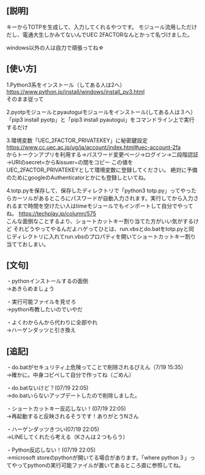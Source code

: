 ## [説明] 
キーからTOTPを生成して、入力してくれるやつです。
モジュール流用しただけだし、電通大生しかみてないんでUEC 2FACTORなんとかって名づけました。

windows以外の人は自力で頑張ってね☆

## [使い方] 
1.Python3系をインストール（してある人は2へ）
https://www.python.jp/install/windows/install_py3.html<br>
そのまま従って

2.pyotpモジュールとpyautoguiモジュールをインストール(してある人は３へ）
「pip3 install pyotp」と「pip3 install pyautogui」をコマンドライン上で実行するだけ

3.環境変数「UEC_2FACTOR_PRIVATEKEY」に秘密鍵設定
https://www.cc.uec.ac.jp/ug/ja/account/index.html#uec-account-2fa<br>
からトークンアプリを利用する→パスワード変更ページ→ログイン→二段階認証→URIのsecret=から&issuer~の間をコピー
この値をUEC_2FACTOR_PRIVATEKEYとして環境変数に登録してください。
絶対に予備のためにgoogleのAuthenticatorとかにも登録しといてね。

4.totp.pyを保存して、保存したディレクトリで「python3 totp.py」ってやったらカーソルがあるところにパスワードが自動入力されます。実行してから入力されるまで時間を空けたい人はtimeモジュールでもインポートして自分でやってね。
https://techplay.jp/column/575<br>
こんな面倒なことするより、ショートカットキー割り当てた方がいい気がするけど
それどうやってやるんだよハゲってひとは、run.vbsとdo.batをtotp.pyと同じディレクトリに入れてrun.vbsのプロパティを開いてショートカットキー割り当てておしまい。

## [文句] 
・pythonインストールするの面倒<br>
→あきらめましょう

・実行可能ファイルを見せろ<br>
→python布教したいのでいやだ

・よくわからんから代わりに全部やれ<br>
→ハーゲンダッツと引き換え
<br>
## [追記]
・do.batがセキュリティ上危険ってことで削除されるぴえん（7/19 15:35）<br>
→確かに。中身コピペして自分で作ってね（ごめん）<br>

・do.batないけど？(07/19 22:05)<br>
→do.batいらないアップデートしたので削除しました。<br>

・ショートカットキー反応しない！(07/19 22:05)<br>
→再起動すると反映されるそうです！ありがとうNさん<br>

・ハーゲンダッツきつい(07/19 22:05)<br>
→LINEしてくれたら考える（Kさんは２つもらう）<br>

・Python反応しない！(07/19 22:05)<br>
→microsoft storeのpythonが開いてる場合があります。「where python３」ってやってpythonの実行可能ファイルが置いてあるところ直に参照してね。<br>